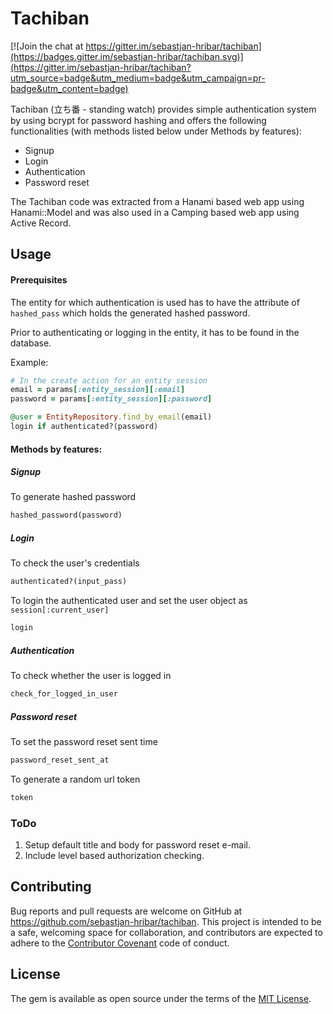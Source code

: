 # Tachiban

[![Join the chat at https://gitter.im/sebastjan-hribar/tachiban](https://badges.gitter.im/sebastjan-hribar/tachiban.svg)](https://gitter.im/sebastjan-hribar/tachiban?utm_source=badge&utm_medium=badge&utm_campaign=pr-badge&utm_content=badge)

Tachiban (立ち番 - standing watch) provides simple authentication system by using bcrypt for password hashing and
offers the following functionalities (with methods listed below
  under Methods by features):
- Signup
- Login
- Authentication
- Password reset

The Tachiban code was extracted from a Hanami based web app using
Hanami::Model and was also used in a Camping based web app using Active Record.


<!--## Installation

 Add this line to your application's Gemfile:

```ruby
gem 'tachiban'
```

And then execute:

    $ bundle

Or install it yourself as:

    $ gem install tachiban

And include it in you application:

```ruby
include Tachiban
```
For Hanami based apps include it in the controller
prepare block in the `application.rb`:

```ruby
controller.prepare do
  #...
  include Tachiban
end
``` -->

## Usage

#### Prerequisites
The entity for which authentication is used has to have the attribute
of `hashed_pass` which holds the generated hashed password.

Prior to authenticating or logging in the entity, it has to be found
in the database.

Example:

```ruby
# In the create action for an entity session
email = params[:entity_session][:email]
password = params[:entity_session][:password]

@user = EntityRepository.find_by_email(email)
login if authenticated?(password)
```


#### Methods by features:

##### Signup
To generate hashed password

```ruby
hashed_password(password)
```
##### Login
To check the user's credentials

```ruby
authenticated?(input_pass)
```

To login the authenticated user and set the user object
 as `session[:current_user]`

```ruby
login
```
##### Authentication
To check whether the user is logged in
```ruby
check_for_logged_in_user
```



##### Password reset
To set the password reset sent time
```ruby
password_reset_sent_at
```

To generate a random url token
```ruby
token
```

### ToDo
1. Setup default title and body for password reset e-mail.
2. Include level based authorization checking.

<!-- ## Development

After checking out the repo, run `bin/setup` to install dependencies. Then, run `rake test` to run the tests. You can also run `bin/console` for an interactive prompt that will allow you to experiment.

To install this gem onto your local machine, run `bundle exec rake install`. To release a new version, update the version number in `version.rb`, and then run `bundle exec rake release`, which will create a git tag for the version, push git commits and tags, and push the `.gem` file to [rubygems.org](https://rubygems.org). -->

## Contributing

Bug reports and pull requests are welcome on GitHub at https://github.com/sebastjan-hribar/tachiban. This project is intended to be a safe, welcoming space for collaboration, and contributors are expected to adhere to the [Contributor Covenant](http://contributor-covenant.org) code of conduct.


## License

The gem is available as open source under the terms of the [MIT License](http://opensource.org/licenses/MIT).
